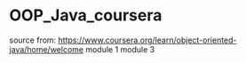 # OOP_Java_coursera

source from: https://www.coursera.org/learn/object-oriented-java/home/welcome
module 1
module 3
